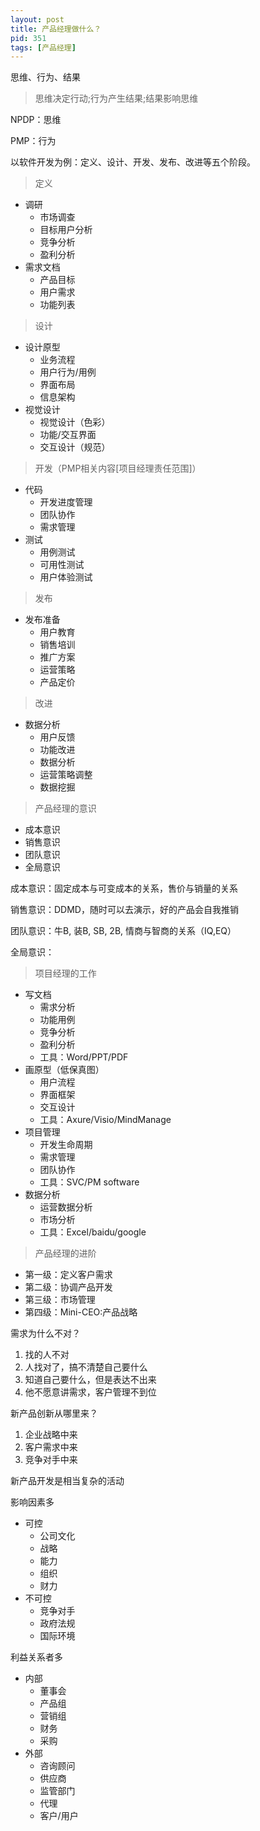 ```yaml
---
layout: post
title: 产品经理做什么？
pid: 351
tags: [产品经理]
---
```


思维、行为、结果

> 思维决定行动;行为产生结果;结果影响思维

NPDP：思维

PMP：行为

以软件开发为例：定义、设计、开发、发布、改进等五个阶段。

> 定义

+ 调研
  + 市场调查
  + 目标用户分析
  + 竞争分析
  + 盈利分析
+ 需求文档
  + 产品目标
  + 用户需求
  + 功能列表

> 设计

+ 设计原型
  + 业务流程
  + 用户行为/用例
  + 界面布局
  + 信息架构
+ 视觉设计
  + 视觉设计（色彩）
  + 功能/交互界面
  + 交互设计（规范）

> 开发（PMP相关内容[项目经理责任范围]）

+ 代码
  + 开发进度管理
  + 团队协作
  + 需求管理
+ 测试
  + 用例测试
  + 可用性测试
  + 用户体验测试

> 发布

+ 发布准备
  + 用户教育
  + 销售培训
  + 推广方案
  + 运营策略
  + 产品定价

> 改进

+ 数据分析
  + 用户反馈
  + 功能改进
  + 数据分析
  + 运营策略调整
  + 数据挖掘
  
> 产品经理的意识

+ 成本意识
+ 销售意识
+ 团队意识
+ 全局意识

成本意识：固定成本与可变成本的关系，售价与销量的关系

销售意识：DDMD，随时可以去演示，好的产品会自我推销

团队意识：牛B, 装B, SB, 2B, 情商与智商的关系（IQ,EQ）

全局意识：

> 项目经理的工作

+ 写文档
  + 需求分析
  + 功能用例
  + 竞争分析
  + 盈利分析
  + 工具：Word/PPT/PDF
+ 画原型（低保真图）
  + 用户流程
  + 界面框架
  + 交互设计
  + 工具：Axure/Visio/MindManage
+ 项目管理
  + 开发生命周期
  + 需求管理
  + 团队协作
  + 工具：SVC/PM software
+ 数据分析
  + 运营数据分析
  + 市场分析
  + 工具：Excel/baidu/google

> 产品经理的进阶

+ 第一级：定义客户需求
+ 第二级：协调产品开发
+ 第三级：市场管理
+ 第四级：Mini-CEO:产品战略


需求为什么不对？

1. 找的人不对
2. 人找对了，搞不清楚自己要什么
3. 知道自己要什么，但是表达不出来
4. 他不愿意讲需求，客户管理不到位

新产品创新从哪里来？

1. 企业战略中来
2. 客户需求中来
3. 竞争对手中来

新产品开发是相当复杂的活动

影响因素多

+ 可控
  + 公司文化
  + 战略
  + 能力
  + 组织
  + 财力
+ 不可控
  + 竞争对手
  + 政府法规
  + 国际环境
  
利益关系者多

+ 内部
  + 董事会
  + 产品组
  + 营销组
  + 财务
  + 采购
+ 外部
  + 咨询顾问
  + 供应商
  + 监管部门
  + 代理
  + 客户/用户
  



